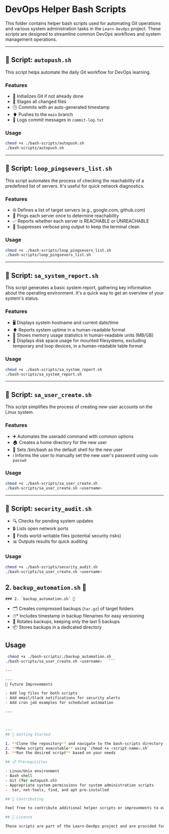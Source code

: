 # DevOps Helper Bash Scripts

This folder contains helper bash scripts used for automating Git operations and various system administration tasks in the `Learn-DevOps` project. These scripts are designed to streamline common DevOps workflows and system management operations.

---

## 📜 Script: `autopush.sh`

This script helps automate the daily Git workflow for DevOps learning.

### Features
- 🧠 Initializes Git if not already done
- 📂 Stages all changed files
- 🕒 Commits with an auto-generated timestamp
- ⬆️ Pushes to the `main` branch
- 📑 Logs commit messages in `commit-log.txt`

### Usage
```bash
chmod +x ./bash-scripts/autopush.sh
./bash-scripts/autopush.sh
```

---

## 📜 Script: `loop_pingsevers_list.sh`

This script automates the process of checking the reachability of a predefined list of servers. It's useful for quick network diagnostics.

### Features
- 🌐 Defines a list of target servers (e.g., google.com, github.com)
- 🎯 Pings each server once to determine reachability
- ✅ Reports whether each server is REACHABLE or UNREACHABLE
- 🤫 Suppresses verbose ping output to keep the terminal clean

### Usage
```bash
chmod +x ./bash-scripts/loop_pingsevers_list.sh
./bash-scripts/loop_pingsevers_list.sh
```

---

## 📜 Script: `sa_system_report.sh`

This script generates a basic system report, gathering key information about the operating environment. It's a quick way to get an overview of your system's status.

### Features
- 🖥️ Displays system hostname and current date/time
- ⬆️ Reports system uptime in a human-readable format
- 🧠 Shows memory usage statistics in human-readable units (MB/GB)
- 💾 Displays disk space usage for mounted filesystems, excluding temporary and loop devices, in a human-readable table format

### Usage
```bash
chmod +x ./bash-scripts/sa_system_report.sh
./bash-scripts/sa_system_report.sh
```

---

## 📜 Script: `sa_user_create.sh`

This script simplifies the process of creating new user accounts on the Linux system.

### Features
- ➕ Automates the useradd command with common options
- 🏠 Creates a home directory for the new user
- 🐚 Sets /bin/bash as the default shell for the new user
- ℹ️ Informs the user to manually set the new user's password using `sudo passwd`

### Usage
```bash
chmod +x ./bash-scripts/sa_user_create.sh
./bash-scripts/sa_user_create.sh <username>
```

---
## 📜 Script: `security_audit.sh`

- 🔍 Checks for pending system updates 
- 🔒 Lists open network ports 
- 🧾 Finds world-writable files (potential security risks)
- 📊 Outputs results for quick auditing
### Usage
  ```bash
  chmod +x ./bash-scripts/security_audit.sh
  ./bash-scripts/sa_user_create.sh <username>
  ```
## 2. `backup_automation.sh` 💾

    ### 2. `backup_automation.sh` 💾
- 🗂  Creates compressed backups (`tar.gz`) of target folders
- ⏱* Includes timestamp in backup filenames for easy versioning
- 🔄 Rotates backups, keeping only the last 5 backups
- 📦 Stores backups in a dedicated directory
## Usage
   ```bash
    chmod +x ./bash-scripts/./backup_automation.sh
   ./bash-scripts/sa_user_create.sh <username>   ```

---

---
🚀 Future Improvements

- Add log files for both scripts
- Add email/Slack notifications for security alerts
- Add cron job examples for scheduled automation

---



---
## 🚀 Getting Started

1. **Clone the repository** and navigate to the bash-scripts directory
2. **Make scripts executable** using `chmod +x <script-name>.sh`
3. **Run the desired script** based on your needs

## 📋 Prerequisites

- Linux/Unix environment
- Bash shell
- Git (for autopush.sh)
- Appropriate system permissions for system administration scripts
-  tar, net-tools, find, and apt pre-installed

## 🤝 Contributing

Feel free to contribute additional helper scripts or improvements to existing ones. Make sure to follow the same documentation format and include proper usage examples.

## 📄 License

These scripts are part of the Learn-DevOps project and are provided for educational purposes.
